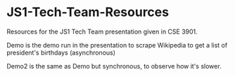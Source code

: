 # JS1-Tech-Team-Resources
Resources for the JS1 Tech Team presentation given in CSE 3901. 

Demo is the demo run in the presentation to scrape Wikipedia to get a list of president's birthdays (asynchronous) 

Demo2 is the same as Demo but synchronous, to observe how it's slower. 
